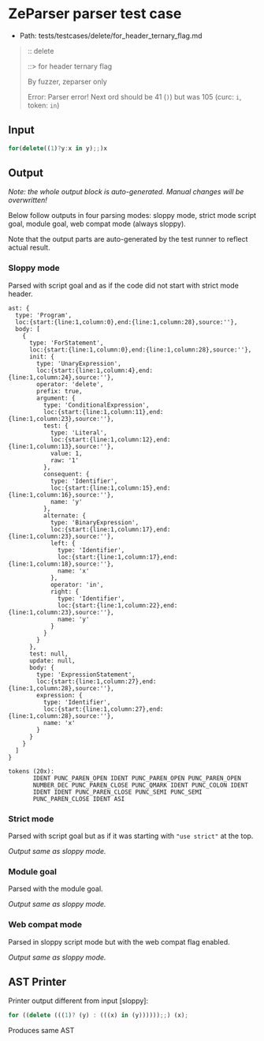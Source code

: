 # ZeParser parser test case

- Path: tests/testcases/delete/for_header_ternary_flag.md

> :: delete
>
> ::> for header ternary flag
>
> By fuzzer, zeparser only
>
> Error: Parser error! Next ord should be 41 (`)`) but was 105 (curc: `i`, token: `in`)

## Input

`````js
for(delete((1)?y:x in y);;)x
`````

## Output

_Note: the whole output block is auto-generated. Manual changes will be overwritten!_

Below follow outputs in four parsing modes: sloppy mode, strict mode script goal, module goal, web compat mode (always sloppy).

Note that the output parts are auto-generated by the test runner to reflect actual result.

### Sloppy mode

Parsed with script goal and as if the code did not start with strict mode header.

`````
ast: {
  type: 'Program',
  loc:{start:{line:1,column:0},end:{line:1,column:28},source:''},
  body: [
    {
      type: 'ForStatement',
      loc:{start:{line:1,column:0},end:{line:1,column:28},source:''},
      init: {
        type: 'UnaryExpression',
        loc:{start:{line:1,column:4},end:{line:1,column:24},source:''},
        operator: 'delete',
        prefix: true,
        argument: {
          type: 'ConditionalExpression',
          loc:{start:{line:1,column:11},end:{line:1,column:23},source:''},
          test: {
            type: 'Literal',
            loc:{start:{line:1,column:12},end:{line:1,column:13},source:''},
            value: 1,
            raw: '1'
          },
          consequent: {
            type: 'Identifier',
            loc:{start:{line:1,column:15},end:{line:1,column:16},source:''},
            name: 'y'
          },
          alternate: {
            type: 'BinaryExpression',
            loc:{start:{line:1,column:17},end:{line:1,column:23},source:''},
            left: {
              type: 'Identifier',
              loc:{start:{line:1,column:17},end:{line:1,column:18},source:''},
              name: 'x'
            },
            operator: 'in',
            right: {
              type: 'Identifier',
              loc:{start:{line:1,column:22},end:{line:1,column:23},source:''},
              name: 'y'
            }
          }
        }
      },
      test: null,
      update: null,
      body: {
        type: 'ExpressionStatement',
        loc:{start:{line:1,column:27},end:{line:1,column:28},source:''},
        expression: {
          type: 'Identifier',
          loc:{start:{line:1,column:27},end:{line:1,column:28},source:''},
          name: 'x'
        }
      }
    }
  ]
}

tokens (20x):
       IDENT PUNC_PAREN_OPEN IDENT PUNC_PAREN_OPEN PUNC_PAREN_OPEN
       NUMBER_DEC PUNC_PAREN_CLOSE PUNC_QMARK IDENT PUNC_COLON IDENT
       IDENT IDENT PUNC_PAREN_CLOSE PUNC_SEMI PUNC_SEMI
       PUNC_PAREN_CLOSE IDENT ASI
`````

### Strict mode

Parsed with script goal but as if it was starting with `"use strict"` at the top.

_Output same as sloppy mode._

### Module goal

Parsed with the module goal.

_Output same as sloppy mode._

### Web compat mode

Parsed in sloppy script mode but with the web compat flag enabled.

_Output same as sloppy mode._

## AST Printer

Printer output different from input [sloppy]:

````js
for ((delete (((1)? (y) : (((x) in (y))))));;) (x);
````

Produces same AST
